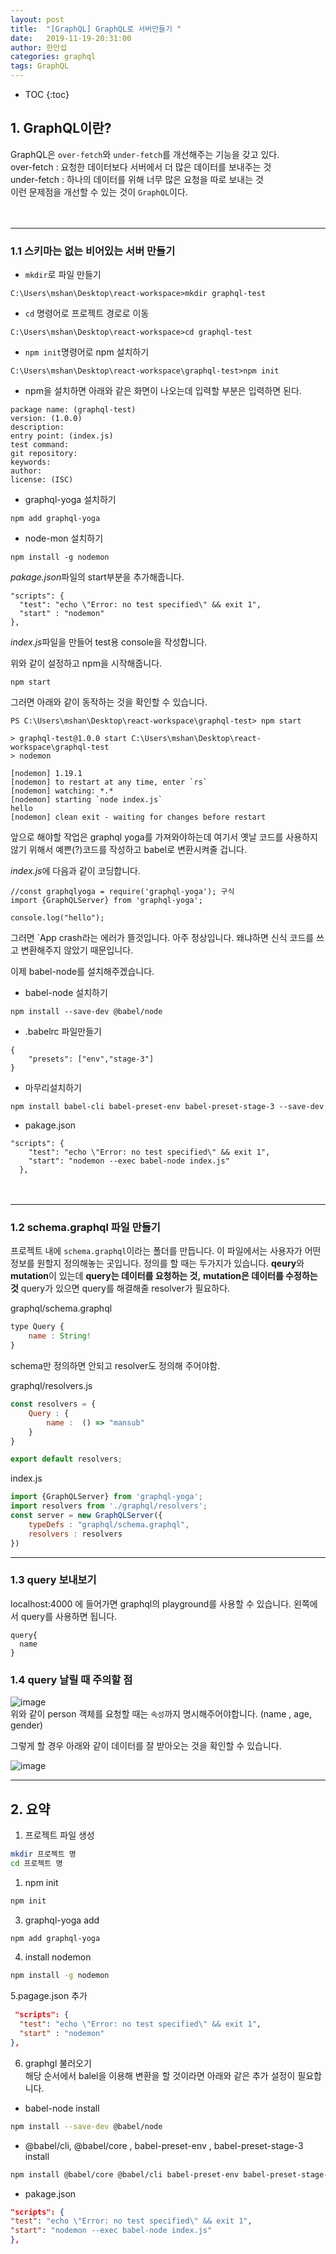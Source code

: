 ```yaml
---
layout: post
title:  "[GraphQL] GraphQL로 서버만들기 "
date:   2019-11-19-20:31:00
author: 한만섭
categories: graphql
tags: GraphQL
---
```


* TOC
{:toc}


## 1. GraphQL이란?
  GraphQL은 `over-fetch`와 `under-fetch`를 개선해주는 기능을 갖고 있다.  
  over-fetch : 요청한 데이터보다 서버에서 더 많은 데이터를 보내주는 것  
  under-fetch : 하나의 데이터를 위해 너무 많은 요청을 따로 보내는 것  
  이런 문제점을 개선할 수 있는 것이 `GraphQL`이다.  

  　  

***

### 1.1 스키마는 없는 비어있는 서버 만들기 

  * `mkdir`로 파일 만들기 

  ```
  C:\Users\mshan\Desktop\react-workspace>mkdir graphql-test
  ```


  * `cd` 명령어로 프로젝트 경로로 이동 

  ```
  C:\Users\mshan\Desktop\react-workspace>cd graphql-test
  ```


  * `npm init`명령어로 npm 설치하기 

  ```
  C:\Users\mshan\Desktop\react-workspace\graphql-test>npm init
  ```

  * npm을 설치하면 아래와 같은 화면이 나오는데 입력할 부분은 입력하면 된다. 

  ```
  package name: (graphql-test)
  version: (1.0.0)
  description:
  entry point: (index.js)
  test command:
  git repository:
  keywords:
  author:
  license: (ISC)
  ```


  * graphql-yoga 설치하기 

  ```
  npm add graphql-yoga
  ```


  * node-mon 설치하기 

  ```
  npm install -g nodemon
  ```
  *pakage.json*파일의 start부분을 추가해줍니다. 
  ```
  "scripts": {
    "test": "echo \"Error: no test specified\" && exit 1",
    "start" : "nodemon"
  },
  ```
  *index.js*파일을 만들어 test용 console을 작성합니다. 

  위와 같이 설정하고 npm을 시작해줍니다. 
  ```
  npm start
  ```

  그러면 아래와 같이 동작하는 것을 확인할 수 있습니다. 
  ```
  PS C:\Users\mshan\Desktop\react-workspace\graphql-test> npm start

> graphql-test@1.0.0 start C:\Users\mshan\Desktop\react-workspace\graphql-test
> nodemon

[nodemon] 1.19.1
[nodemon] to restart at any time, enter `rs`
[nodemon] watching: *.*
[nodemon] starting `node index.js`
hello
[nodemon] clean exit - waiting for changes before restart
  ```

앞으로 해야할 작업은 graphql yoga를 가져와야하는데 여기서 옛날 코드를 사용하지 않기 위해서 예쁜(?)코드를 작성하고 babel로 변환시켜줄 겁니다. 







*index.js*에 다음과 같이 코딩합니다. 

```
//const graphqlyoga = require('graphql-yoga'); 구식
import {GraphQLServer} from 'graphql-yoga';

console.log("hello");
```
그러면 `App crash라는 에러가 뜰것입니다. 아주 정상입니다. 왜냐하면 신식 코드를 쓰고 변환해주지 않았기 때문입니다. 

이제 babel-node를 설치해주겠습니다. 

- babel-node 설치하기 

```
npm install --save-dev @babel/node
```

* .babelrc 파일만들기 
```
{
    "presets": ["env","stage-3"]
}
```

* 마무리설치하기 

```
npm install babel-cli babel-preset-env babel-preset-stage-3 --save-dev
```


* pakage.json 
```
"scripts": {
    "test": "echo \"Error: no test specified\" && exit 1",
    "start": "nodemon --exec babel-node index.js"
  },
```


　  

***



<script async src="https://pagead2.googlesyndication.com/pagead/js/adsbygoogle.js"></script>
<!-- 수평 디스플레이 광고 -->
<ins class="adsbygoogle"
     style="display:block"
     data-ad-client="ca-pub-4877378276818686"
     data-ad-slot="4963641784"
     data-ad-format="auto"
     data-full-width-responsive="true"></ins>
<script>
     (adsbygoogle = window.adsbygoogle || []).push({});
</script>





### 1.2 schema.graphql 파일 만들기 

프로젝트 내에 `schema.graphql`이라는 폴더를 만듭니다. 이 파일에서는 사용자가 어떤 정보를 원할지 정의해놓는 곳입니다. 정의를 할 때는 두가지가 있습니다. 
**qeury**와 **mutation**이 있는데 **query는 데이터를 요청하는 것,** **mutation은 데이터를 수정하는 것** 
query가 있으면 query를 해결해줄 resolver가 필요하다. 

graphql/schema.graphql
```js
type Query {
    name : String! 
}

```
schema만 정의하면 안되고 resolver도 정의해 주어야함.

graphql/resolvers.js
```js
const resolvers = {
    Query : {
        name :  () => "mansub"
    }
}

export default resolvers;
```

index.js
```js
import {GraphQLServer} from 'graphql-yoga';
import resolvers from './graphql/resolvers';
const server = new GraphQLServer({
    typeDefs : "graphql/schema.graphql",
    resolvers : resolvers
})
```

***



### 1.3 query 보내보기 

  localhost:4000 에 들어가면 graphql의 playground를 사용할 수 있습니다. 왼쪽에서 query를 사용하면 됩니다.  

  ```
  query{
    name
  }
  ```

### 1.4 query 날릴 때 주의할 점 
![image](https://user-images.githubusercontent.com/46010705/59688345-72899380-9218-11e9-8c78-329f03e19419.png)  
위와 같이 person 객체를 요청할 때는 `속성`까지 명시해주어야합니다. (name , age, gender)  

그렇게 할 경우 아래와 같이 데이터를 잘 받아오는 것을 확인할 수 있습니다. 

![image](https://user-images.githubusercontent.com/46010705/59688799-63efac00-9219-11e9-8fb4-4da4bfd98e0b.png)



***



## 2. 요약

1. 프로젝트 파일 생성  

```bash
mkdir 프로젝트 명 
cd 프로젝트 명
```



1. npm init  

```bash
npm init
```

3. graphql-yoga add  

```bash
npm add graphql-yoga
```

4. install nodemon   

```bash
npm install -g nodemon
```

5.pagage.json 추가  

```json
 "scripts": {
  "test": "echo \"Error: no test specified\" && exit 1",
  "start" : "nodemon"
},
```

6. graphgl 불러오기   
   해당 순서에서 balel을 이용해 변환을 할 것이라면 아래와 같은 추가 설정이 필요합니다.  

- babel-node install  

```bash
npm install --save-dev @babel/node
```

- @babel/cli,  @babel/core , babel-preset-env , babel-preset-stage-3 install  

```bash
npm install @babel/core @babel/cli babel-preset-env babel-preset-stage-3 --save-dev
```

- pakage.json  

```json
"scripts": {
"test": "echo \"Error: no test specified\" && exit 1",
"start": "nodemon --exec babel-node index.js"
},
```

